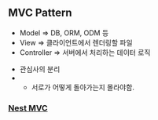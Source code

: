 ## MVC Pattern

- Model => DB, ORM, ODM 등
- View => 클라이언트에서 렌더링할 파일
- Controller => 서버에서 처리하는 데이터 로직

* 관심사의 분리
* - 서로가 어떻게 돌아가는지 몰라야함.

### [Nest MVC](https://docs.nestjs.kr/techniques/mvc)
